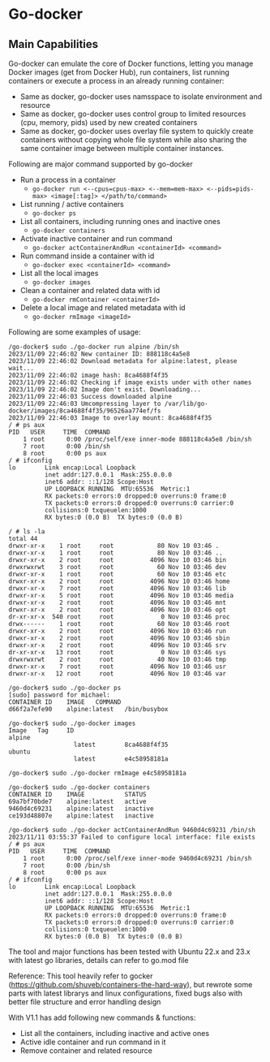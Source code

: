 # Go-docker

## Main Capabilities
Go-docker can emulate the core of Docker functions, letting you manage Docker images (get from Docker Hub), run containers, list running containers or execute a process in an already running container:
- Same as docker, go-docker uses namsspace to isolate environment and resource
- Same as docker, go-docker uses control group to limited resources (cpu, memory, pids) used by new created containers
- Same as docker, go-docker uses overlay file system to quickly create containers without copying whole file system while also sharing the same container image between multiple container instances.


Following are major command supported by go-docker
* Run a process in a container
   * `go-docker run <--cpus=cpus-max> <--mem=mem-max> <--pids=pids-max> <image[:tag]> </path/to/command>`
* List running / active containers
   * `go-docker ps`
* List all containers, including running ones and inactive ones
   * `go-docker containers` 
* Activate inactive container and run command
   * `go-docker actContainerAndRun <containerId> <command>`
* Run command inside a container with id
   * `go-docker exec <containerId> <command>`
* List all the local images
   * `go-docker images`
* Clean a container and related data with id
   * `go-docker rmContainer <containerId>`
* Delete a local image and related metadata with id
   * `go-docker rmImage <imageId>`

Following are some examples of usage:
```
/go-docker$ sudo ./go-docker run alpine /bin/sh
2023/11/09 22:46:02 New container ID: 888118c4a5e8
2023/11/09 22:46:02 Download metadata for alpine:latest, please wait...
2023/11/09 22:46:02 image hash: 8ca4688f4f35
2023/11/09 22:46:02 Checking if image exists under with other names
2023/11/09 22:46:02 Image don't exist. Downloading...
2023/11/09 22:46:03 Success downloaded alpine
2023/11/09 22:46:03 Umcompressing layer to /var/lib/go-docker/images/8ca4688f4f35/96526aa774ef/fs
2023/11/09 22:46:03 Image to overlay mount: 8ca4688f4f35
/ # ps aux
PID   USER     TIME  COMMAND
    1 root      0:00 /proc/self/exe inner-mode 888118c4a5e8 /bin/sh
    7 root      0:00 /bin/sh
    8 root      0:00 ps aux
/ # ifconfig
lo        Link encap:Local Loopback  
          inet addr:127.0.0.1  Mask:255.0.0.0
          inet6 addr: ::1/128 Scope:Host
          UP LOOPBACK RUNNING  MTU:65536  Metric:1
          RX packets:0 errors:0 dropped:0 overruns:0 frame:0
          TX packets:0 errors:0 dropped:0 overruns:0 carrier:0
          collisions:0 txqueuelen:1000 
          RX bytes:0 (0.0 B)  TX bytes:0 (0.0 B)

/ # ls -la
total 44
drwxr-xr-x    1 root     root            80 Nov 10 03:46 .
drwxr-xr-x    1 root     root            80 Nov 10 03:46 ..
drwxr-xr-x    2 root     root          4096 Nov 10 03:46 bin
drwxrwxrwt    3 root     root            60 Nov 10 03:46 dev
drwxr-xr-x    1 root     root            60 Nov 10 03:46 etc
drwxr-xr-x    2 root     root          4096 Nov 10 03:46 home
drwxr-xr-x    7 root     root          4096 Nov 10 03:46 lib
drwxr-xr-x    5 root     root          4096 Nov 10 03:46 media
drwxr-xr-x    2 root     root          4096 Nov 10 03:46 mnt
drwxr-xr-x    2 root     root          4096 Nov 10 03:46 opt
dr-xr-xr-x  540 root     root             0 Nov 10 03:46 proc
drwx------    1 root     root            60 Nov 10 03:46 root
drwxr-xr-x    2 root     root          4096 Nov 10 03:46 run
drwxr-xr-x    2 root     root          4096 Nov 10 03:46 sbin
drwxr-xr-x    2 root     root          4096 Nov 10 03:46 srv
dr-xr-xr-x   13 root     root             0 Nov 10 03:46 sys
drwxrwxrwt    2 root     root            40 Nov 10 03:46 tmp
drwxr-xr-x    7 root     root          4096 Nov 10 03:46 usr
drwxr-xr-x   12 root     root          4096 Nov 10 03:46 var

/go-docker$ sudo ./go-docker ps
[sudo] password for michael: 
CONTAINER ID    IMAGE   COMMAND
d66f2a7efe90    alpine:latest   /bin/busybox

/go-docker$ sudo ./go-docker images
Image   Tag     ID
alpine
                  latest        8ca4688f4f35
ubuntu
                  latest        e4c58958181a

/go-docker$ sudo ./go-docker rmImage e4c58958181a 

/go-docker$ sudo ./go-docker containers
CONTAINER ID    IMAGE           STATUS
69a7bf70bde7    alpine:latest   active
9460d4c69231    alpine:latest   inactive
ce193d48807e    alpine:latest   inactive

/go-docker$ sudo ./go-docker actContainerAndRun 9460d4c69231 /bin/sh
2023/11/11 03:55:37 Failed to configure local interface: file exists
/ # ps aux
PID   USER     TIME  COMMAND
    1 root      0:00 /proc/self/exe inner-mode 9460d4c69231 /bin/sh
    7 root      0:00 /bin/sh
    8 root      0:00 ps aux
/ # ifconfig
lo        Link encap:Local Loopback  
          inet addr:127.0.0.1  Mask:255.0.0.0
          inet6 addr: ::1/128 Scope:Host
          UP LOOPBACK RUNNING  MTU:65536  Metric:1
          RX packets:0 errors:0 dropped:0 overruns:0 frame:0
          TX packets:0 errors:0 dropped:0 overruns:0 carrier:0
          collisions:0 txqueuelen:1000 
          RX bytes:0 (0.0 B)  TX bytes:0 (0.0 B)
```

The tool and major functions has been tested with Ubuntu 22.x and 23.x with latest go libraries, details can refer to go.mod file

Reference: This tool heavily refer to gocker (https://github.com/shuveb/containers-the-hard-way), but rewrote some parts with latest librarys and linux configurations, fixed bugs also with better file structure and error handling design

With V1.1 has add following new commands & functions:
- List all the containers, including inactive and active ones
- Active idle container and run command in it
- Remove container and related resource